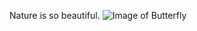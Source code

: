 Nature is so beautiful.
![Image of Butterfly](https://i.pinimg.com/474x/a7/30/e0/a730e0dec7f98bc11e199d7b31f22f66.jpg)

